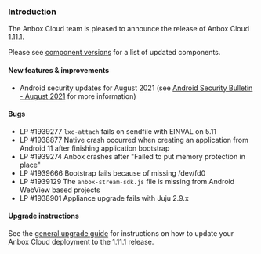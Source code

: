 ### Introduction

The Anbox Cloud team is pleased to announce the release of Anbox Cloud 1.11.1.

Please see [component versions](https://anbox-cloud.io/docs/component-versions) for a list of updated components.

#### New features & improvements

 * Android security updates for August 2021 (see [Android Security Bulletin - August 2021](https://source.android.com/security/bulletin/2021-08-01) for more information)

#### Bugs

* LP #1939277 `lxc-attach` fails on sendfile with EINVAL on 5.11
* LP #1938877 Native crash occurred when creating an application from Android 11 after finishing application bootstrap
* LP #1939274 Anbox crashes after "Failed to put memory protection in place"
* LP #1939666 Bootstrap fails because of missing /dev/fd0
* LP #1939129 The `anbox-stream-sdk.js` file is missing from Android WebView based projects
* LP #1938901 Appliance upgrade fails with Juju 2.9.x

#### Upgrade instructions

See the [general upgrade guide](https://anbox-cloud.io/docs/installation/upgrading-from-previous-versions) for instructions on how to update your Anbox Cloud deployment to the 1.11.1 release.
